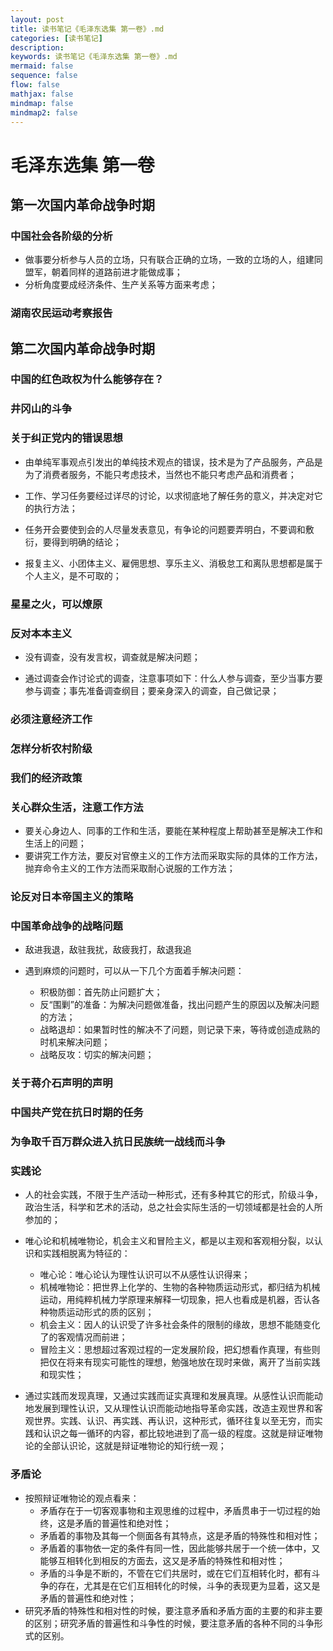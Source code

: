 ```yaml
---
layout: post
title: 读书笔记《毛泽东选集 第一卷》.md
categories: [读书笔记]
description: 
keywords: 读书笔记《毛泽东选集 第一卷》.md
mermaid: false
sequence: false
flow: false
mathjax: false
mindmap: false
mindmap2: false
---
```

# 毛泽东选集 第一卷

## 第一次国内革命战争时期

### 中国社会各阶级的分析

- 做事要分析参与人员的立场，只有联合正确的立场，一致的立场的人，组建同盟军，朝着同样的道路前进才能做成事；
- 分析角度要成经济条件、生产关系等方面来考虑；



### 湖南农民运动考察报告



## 第二次国内革命战争时期

### 中国的红色政权为什么能够存在？

### 井冈山的斗争 

### 关于纠正党内的错误思想

- 由单纯军事观点引发出的单纯技术观点的错误，技术是为了产品服务，产品是为了消费者服务，不能只考虑技术，当然也不能只考虑产品和消费者；

- 工作、学习任务要经过详尽的讨论，以求彻底地了解任务的意义，并决定对它的执行方法；

- 任务开会要使到会的人尽量发表意见，有争论的问题要弄明白，不要调和敷衍，要得到明确的结论；

- 报复主义、小团体主义、雇佣思想、享乐主义、消极怠工和离队思想都是属于个人主义，是不可取的；

  

### 星星之火，可以燎原

### 反对本本主义

- 没有调查，没有发言权，调查就是解决问题；

- 通过调查会作讨论式的调查，注意事项如下：什么人参与调查，至少当事方要参与调查；事先准备调查纲目；要亲身深入的调查，自己做记录；

  

### 必须注意经济工作

### 怎样分析农村阶级

### 我们的经济政策

### 关心群众生活，注意工作方法

- 要关心身边人、同事的工作和生活，要能在某种程度上帮助甚至是解决工作和生活上的问题；
- 要讲究工作方法，要反对官僚主义的工作方法而采取实际的具体的工作方法，抛弃命令主义的工作方法而采取耐心说服的工作方法；



### 论反对日本帝国主义的策略

### 中国革命战争的战略问题

- 敌进我退，敌驻我扰，敌疲我打，敌退我追

- 遇到麻烦的问题时，可以从一下几个方面着手解决问题：

  - 积极防御：首先防止问题扩大；
  - 反“围剿”的准备：为解决问题做准备，找出问题产生的原因以及解决问题的方法；
  - 战略退却：如果暂时性的解决不了问题，则记录下来，等待或创造成熟的时机来解决问题；
  - 战略反攻：切实的解决问题；

  

### 关于蒋介石声明的声明

### 中国共产党在抗日时期的任务

### 为争取千百万群众进入抗日民族统一战线而斗争

### 实践论

- 人的社会实践，不限于生产活动一种形式，还有多种其它的形式，阶级斗争，政治生活，科学和艺术的活动，总之社会实际生活的一切领域都是社会的人所参加的；

- 唯心论和机械唯物论，机会主义和冒险主义，都是以主观和客观相分裂，以认识和实践相脱离为特征的：

  - 唯心论：唯心论认为理性认识可以不从感性认识得来；
  - 机械唯物论：把世界上化学的、生物的各种物质运动形式，都归结为机械运动，用纯粹机械力学原理来解释一切现象，把人也看成是机器，否认各种物质运动形式的质的区别；
  - 机会主义：因人的认识受了许多社会条件的限制的缘故，思想不能随变化了的客观情况而前进；
  - 冒险主义：思想超过客观过程的一定发展阶段，把幻想看作真理，有些则把仅在将来有现实可能性的理想，勉强地放在现时来做，离开了当前实践和现实性；

- 通过实践而发现真理，又通过实践而证实真理和发展真理。从感性认识而能动地发展到理性认识，又从理性认识而能动地指导革命实践，改造主观世界和客观世界。实践、认识、再实践、再认识，这种形式，循环往复以至无穷，而实践和认识之每一循环的内容，都比较地进到了高一级的程度。这就是辩证唯物论的全部认识论，这就是辩证唯物论的知行统一观；

  

### 矛盾论

- 按照辩证唯物论的观点看来：
  - 矛盾存在于一切客观事物和主观思维的过程中，矛盾贯串于一切过程的始终，这是矛盾的普遍性和绝对性；
  - 矛盾着的事物及其每一个侧面各有其特点，这是矛盾的特殊性和相对性；
  - 矛盾着的事物依一定的条件有同一性，因此能够共居于一个统一体中，又能够互相转化到相反的方面去，这又是矛盾的特殊性和相对性；
  - 矛盾的斗争是不断的，不管在它们共居时，或在它们互相转化时，都有斗争的存在，尤其是在它们互相转化的时候，斗争的表现更为显着，这又是矛盾的普遍性和绝对性；
- 研究矛盾的特殊性和相对性的时候，要注意矛盾和矛盾方面的主要的和非主要的区别；研究矛盾的普遍性和斗争性的时候，要注意矛盾的各种不同的斗争形式的区别。